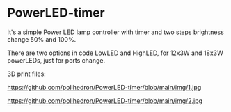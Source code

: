 # PowerLED-timer
It's a simple Power LED lamp controller with timer and two steps brightness change 50% and 100%.

There are two options in code LowLED and HighLED, for 12x3W and 18x3W powerLEDs, just for ports change.

3D print files:

https://github.com/polihedron/PowerLED-timer/blob/main/img/1.jpg

https://github.com/polihedron/PowerLED-timer/blob/main/img/2.jpg



